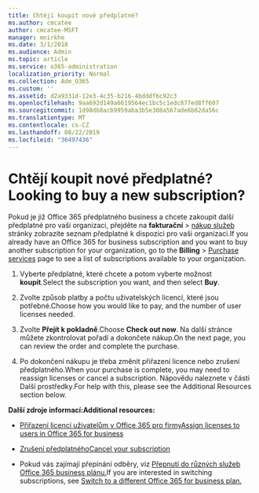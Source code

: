 ```yaml
---
title: Chtějí koupit nové předplatné?
ms.author: cmcatee
author: cmcatee-MSFT
manager: mnirkhe
ms.date: 3/1/2018
ms.audience: Admin
ms.topic: article
ms.service: o365-administration
localization_priority: Normal
ms.collection: Adm_O365
ms.custom: ''
ms.assetid: d2a9331d-12e3-4c35-b216-4bdddf6c92c3
ms.openlocfilehash: 9aa692d149a6619564ec1bc5c1edc877ed8ff607
ms.sourcegitcommit: 1d98db8acb9959aba3b5e308a567ade6b62da56c
ms.translationtype: MT
ms.contentlocale: cs-CZ
ms.lasthandoff: 08/22/2019
ms.locfileid: "36497436"
---
```

# <a name="looking-to-buy-a-new-subscription"></a><span data-ttu-id="71cb5-102">Chtějí koupit nové předplatné?</span><span class="sxs-lookup"><span data-stu-id="71cb5-102">Looking to buy a new subscription?</span></span>

<span data-ttu-id="71cb5-103">Pokud je již Office 365 předplatného business a chcete zakoupit další předplatné pro vaši organizaci, přejděte na **fakturační** \> [nákup služeb](https://go.microsoft.com/fwlink/p/?linkid=868433) stránky zobrazíte seznam předplatné k dispozici pro vaši organizaci.</span><span class="sxs-lookup"><span data-stu-id="71cb5-103">If you already have an Office 365 for business subscription and you want to buy another subscription for your organization, go to the **Billing** \> [Purchase services](https://go.microsoft.com/fwlink/p/?linkid=868433) page to see a list of subscriptions available to your organization.</span></span>
 
1. <span data-ttu-id="71cb5-104">Vyberte předplatné, které chcete a potom vyberte možnost **koupit**.</span><span class="sxs-lookup"><span data-stu-id="71cb5-104">Select the subscription you want, and then select **Buy**.</span></span>

2. <span data-ttu-id="71cb5-105">Zvolte způsob platby a počtu uživatelských licencí, které jsou potřebné.</span><span class="sxs-lookup"><span data-stu-id="71cb5-105">Choose how you would like to pay, and the number of user licenses needed.</span></span>

3. <span data-ttu-id="71cb5-106">Zvolte **Přejít k pokladně**.</span><span class="sxs-lookup"><span data-stu-id="71cb5-106">Choose **Check out now**.</span></span> <span data-ttu-id="71cb5-107">Na další stránce můžete zkontrolovat pořadí a dokončete nákup.</span><span class="sxs-lookup"><span data-stu-id="71cb5-107">On the next page, you can review the order and complete the purchase.</span></span>

4. <span data-ttu-id="71cb5-108">Po dokončení nákupu je třeba změnit přiřazení licence nebo zrušení předplatného.</span><span class="sxs-lookup"><span data-stu-id="71cb5-108">When your purchase is complete, you may need to reassign licenses or cancel a subscription.</span></span> <span data-ttu-id="71cb5-109">Nápovědu naleznete v části Další prostředky.</span><span class="sxs-lookup"><span data-stu-id="71cb5-109">For help with this, please see the Additional Resources section below.</span></span>

 <span data-ttu-id="71cb5-110">**Další zdroje informací:**</span><span class="sxs-lookup"><span data-stu-id="71cb5-110">**Additional resources:**</span></span>
  
- [<span data-ttu-id="71cb5-111">Přiřazení licencí uživatelům v Office 365 pro firmy</span><span class="sxs-lookup"><span data-stu-id="71cb5-111">Assign licenses to users in Office 365 for business</span></span>](https://docs.microsoft.com/office365/admin/subscriptions-and-billing/assign-licenses-to-users)
    
- [<span data-ttu-id="71cb5-112">Zrušení předplatného</span><span class="sxs-lookup"><span data-stu-id="71cb5-112">Cancel your subscription</span></span>](https://docs.microsoft.com/office365/admin/subscriptions-and-billing/cancel-your-subscription)
    
- <span data-ttu-id="71cb5-113">Pokud vás zajímají přepínání odběry, viz [Přepnutí do různých služeb Office 365 business plánu.](https://docs.microsoft.com/office365/admin/subscriptions-and-billing/switch-to-a-different-plan)</span><span class="sxs-lookup"><span data-stu-id="71cb5-113">If you are interested in switching subscriptions, see [Switch to a different Office 365 for business plan.](https://docs.microsoft.com/office365/admin/subscriptions-and-billing/switch-to-a-different-plan)</span></span>
